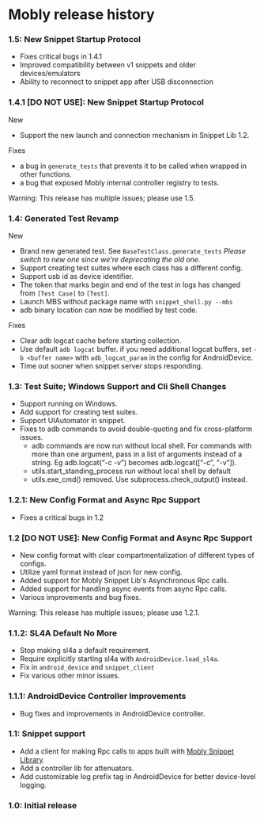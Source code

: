 # Mobly release history

### 1.5: New Snippet Startup Protocol
  * Fixes critical bugs in 1.4.1
  * Improved compatibility between v1 snippets and older devices/emulators
  * Ability to reconnect to snippet app after USB disconnection


### 1.4.1 [DO NOT USE]: New Snippet Startup Protocol
  New
  * Support the new launch and connection mechanism in Snippet Lib 1.2.

  Fixes
  * a bug in `generate_tests` that prevents it to be called when wrapped in other functions.
  * a bug that exposed Mobly internal controller registry to tests.

  Warning: This release has multiple issues; please use 1.5.


### 1.4: Generated Test Revamp
  New
  * Brand new generated test. See `BaseTestClass.generate_tests`
    *Please switch to new one since we're deprecating the old one.*
  * Support creating test suites where each class has a different config.
  * Support usb id as device identifier.
  * The token that marks begin and end of the test in logs has changed from `[Test Case]` to `[Test]`.
  * Launch MBS without package name with `snippet_shell.py --mbs`
  * adb binary location can now be modified by test code.

  Fixes
  * Clear adb logcat cache before starting collection.
  * Use default `adb logcat` buffer. if you need additional logcat buffers, set `-b <buffer name>` with `adb_logcat_param` in the config for AndroidDevice.
  * Time out sooner when snippet server stops responding.


### 1.3: Test Suite; Windows Support and Cli Shell Changes
  * Support running on Windows.
  * Add support for creating test suites.
  * Support UIAutomator in snippet.
  * Fixes to adb commands to avoid double-quoting and fix cross-platform issues.
      * adb commands are now run without local shell. For commands with more than one argument, pass in a list of arguments instead of a string. Eg adb.logcat(“-c -v”) becomes adb.logcat([“-c”, “-v”]).
      * utils.start_standing_process run without local shell by default
      * utils.exe_cmd() removed. Use subprocess.check_output() instead.


### 1.2.1: New Config Format and Async Rpc Support
  * Fixes a critical bugs in 1.2


### 1.2 [DO NOT USE]: New Config Format and Async Rpc Support
  * New config format with clear compartmentalization of different types of configs.
  * Utilize yaml format instead of json for new config.
  * Added support for Mobly Snippet Lib's Asynchronous Rpc calls.
  * Added support for handling async events from async Rpc calls.
  * Various improvements and bug fixes.

  Warning: This release has multiple issues; please use 1.2.1.


### 1.1.2: SL4A Default No More
  * Stop making sl4a a default requirement.
  * Require explicitly starting sl4a with `AndroidDevice.load_sl4a`.
  * Fix in `android_device` and `snippet_client`
  * Fix various other minor issues.


### 1.1.1: AndroidDevice Controller Improvements
  * Bug fixes and improvements in AndroidDevice controller.


### 1.1: Snippet support
  * Add a client for making Rpc calls to apps built with [Mobly Snippet Library](https://github.com/google/mobly-snippet-lib).
  * Add a controller lib for attenuators.
  * Add customizable log prefix tag in AndroidDevice for better device-level logging.


### 1.0: Initial release
